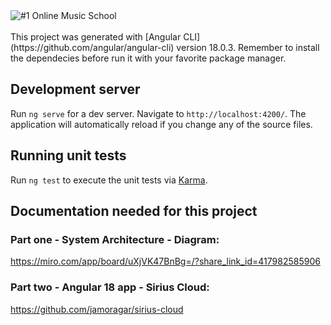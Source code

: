 <img src="https://cdn.prod.website-files.com/64b11e6c0cf95312aa7c7d95/64b5318a5688adf367aff040_Sirius-Logo-black.svg" alt="#1 Online Music School">
<br/><br/>
This project was generated with [Angular CLI](https://github.com/angular/angular-cli) version 18.0.3.
Remember to install the dependecies before run it with your favorite package manager.

## Development server

Run `ng serve` for a dev server. Navigate to `http://localhost:4200/`. The application will automatically reload if you change any of the source files.

## Running unit tests

Run `ng test` to execute the unit tests via [Karma](https://karma-runner.github.io).

## Documentation needed for this project

### Part one - System Architecture - Diagram:

https://miro.com/app/board/uXjVK47BnBg=/?share_link_id=417982585906

### Part two - Angular 18 app - Sirius Cloud:

https://github.com/jamoragar/sirius-cloud
